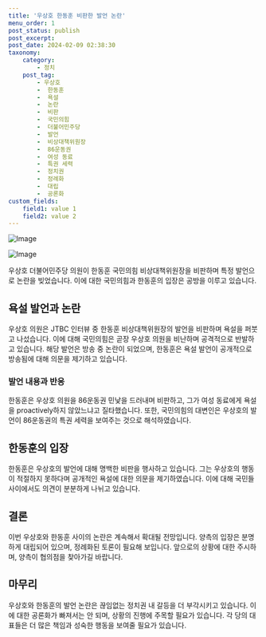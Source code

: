 ```yaml
---
title: '우상호 한동훈 비판한 발언 논란'
menu_order: 1
post_status: publish
post_excerpt: 
post_date: 2024-02-09 02:38:30
taxonomy:
    category:
        - 정치
    post_tag:
        - 우상호
        -  한동훈
        -  욕설
        -  논란
        -  비판
        -  국민의힘
        -  더불어민주당
        -  발언
        -  비상대책위원장
        -  86운동권
        -  여성 동료
        -  특권 세력
        -  정치권
        -  정례화
        -  대립
        -  공론화
custom_fields:
    field1: value 1
    field2: value 2
---
```


![Image](https://imgnews.pstatic.net/image/029/2024/02/08/0002854421_001_20240208231701062.jpg?type=w647)

![Image](https://imgnews.pstatic.net/image/029/2024/02/08/0002854421_002_20240208231701078.jpg?type=w647)

우상호 더불어민주당 의원이 한동훈 국민의힘 비상대책위원장을 비판하며 특정 발언으로 논란을 빚었습니다. 이에 대한 국민의힘과 한동훈의 입장은 공방을 이루고 있습니다.
## 욕설 발언과 논란
우상호 의원은 JTBC 인터뷰 중 한동훈 비상대책위원장의 발언을 비판하며 욕설을 퍼붓고 나섰습니다. 이에 대해 국민의힘은 곧장 우상호 의원을 비난하며 공격적으로 반발하고 있습니다. 해당 발언은 방송 중 논란이 되었으며, 한동훈은 욕설 발언이 공개적으로 방송됨에 대해 의문을 제기하고 있습니다.
### 발언 내용과 반응
한동훈은 우상호 의원을 86운동권 민낯을 드러내며 비판하고, 그가 여성 동료에게 욕설을 proactively하지 않았느냐고 질타했습니다. 또한, 국민의힘의 대변인은 우상호의 발언이 86운동권의 특권 세력을 보여주는 것으로 해석하였습니다.
## 한동훈의 입장
한동훈은 우상호의 발언에 대해 명백한 비판을 행사하고 있습니다. 그는 우상호의 행동이 적절하지 못하다며 공개적인 욕설에 대한 의문을 제기하였습니다. 이에 대해 국민들 사이에서도 의견이 분분하게 나뉘고 있습니다.
## 결론
이번 우상호와 한동훈 사이의 논란은 계속해서 확대될 전망입니다. 양측의 입장은 분명하게 대립되어 있으며, 정례화된 토론이 필요해 보입니다. 앞으로의 상황에 대한 주시하며, 양측이 협의점을 찾아가길 바랍니다.
## 마무리
우상호와 한동훈의 발언 논란은 끊임없는 정치권 내 갈등을 더 부각시키고 있습니다. 이에 대한 공론화가 빠져서는 안 되며, 상황의 진행에 주목할 필요가 있습니다. 각 당의 대표들은 더 많은 책임과 성숙한 행동을 보여줄 필요가 있습니다.
